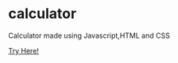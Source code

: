 # calculator

Calculator made using Javascript,HTML and CSS

[Try Here!](https://joshtkx.github.io/calculator/)